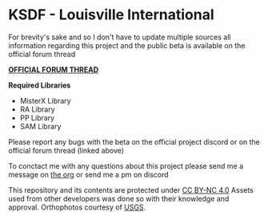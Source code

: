 # KSDF - Louisville International

For brevity's sake and so I don't have to update multiple sources all information regarding this project and the public beta is available on the official forum thread

**[OFFICIAL FORUM THREAD](https://forums.x-plane.org/index.php?/forums/topic/167284-ksdf-louisville-international/&)**

**Required Libraries**
* MisterX Library
* RA Library
* PP Library
* SAM Library

Please report any bugs with the beta on the official project discord or on the official forum thread (linked above)

To conctact me with any questions about this project please send me a message on [the org](https://forums.x-plane.org/index.php?/profile/534962-function86/) or send me a pm on discord

This repository and its contents are protected under [CC BY-NC 4.0](https://creativecommons.org/licenses/by-nc/4.0/)
Assets used from other developers was done so with their knowledge and approval. Orthophotos courtesy of [USGS](https://earthexplorer.usgs.gov/).
